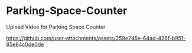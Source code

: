 # Parking-Space-Counter

Upload Video for Parking Space Counter 

https://github.com/user-attachments/assets/259e245e-64ad-426f-b951-85e84c0de0de
